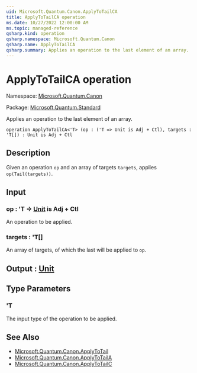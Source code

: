 ```yaml
---
uid: Microsoft.Quantum.Canon.ApplyToTailCA
title: ApplyToTailCA operation
ms.date: 10/27/2022 12:00:00 AM
ms.topic: managed-reference
qsharp.kind: operation
qsharp.namespace: Microsoft.Quantum.Canon
qsharp.name: ApplyToTailCA
qsharp.summary: Applies an operation to the last element of an array.
---
```


# ApplyToTailCA operation

Namespace: [Microsoft.Quantum.Canon](xref:Microsoft.Quantum.Canon)

Package: [Microsoft.Quantum.Standard](https://nuget.org/packages/Microsoft.Quantum.Standard)


Applies an operation to the last element of an array.

```qsharp
operation ApplyToTailCA<'T> (op : ('T => Unit is Adj + Ctl), targets : 'T[]) : Unit is Adj + Ctl
```


## Description

Given an operation `op` and an array of targets `targets`,applies `op(Tail(targets))`.

## Input

### op : 'T => [Unit](xref:microsoft.quantum.qsharp.valueliterals#unit-literal)  is Adj + Ctl

An operation to be applied.


### targets : 'T[]

An array of targets, of which the last will be applied to `op`.



## Output : [Unit](xref:microsoft.quantum.qsharp.valueliterals#unit-literal)



## Type Parameters

### 'T

The input type of the operation to be applied.

## See Also

- [Microsoft.Quantum.Canon.ApplyToTail](xref:Microsoft.Quantum.Canon.ApplyToTail)
- [Microsoft.Quantum.Canon.ApplyToTailA](xref:Microsoft.Quantum.Canon.ApplyToTailA)
- [Microsoft.Quantum.Canon.ApplyToTailC](xref:Microsoft.Quantum.Canon.ApplyToTailC)